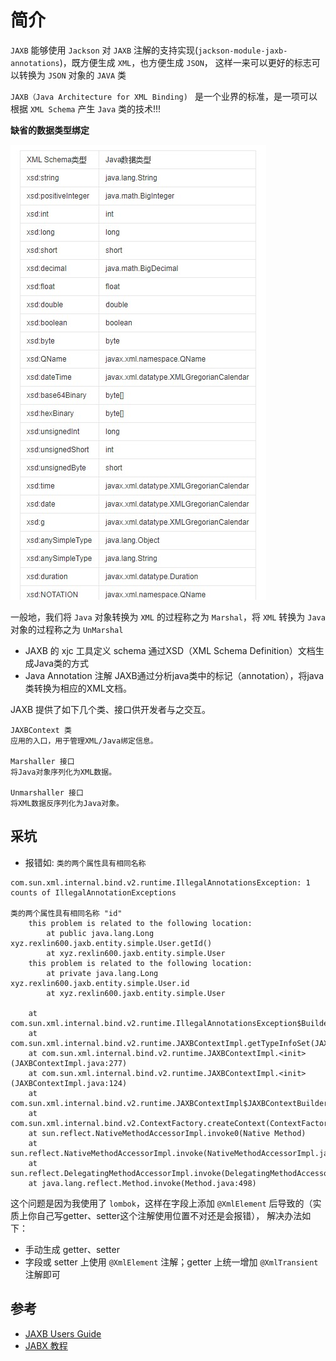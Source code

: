 # 简介

`JAXB` 能够使用 `Jackson` 对 `JAXB` 注解的支持实现(`jackson-module-jaxb-annotations`)，既方便生成 `XML`，也方便生成 `JSON`，
这样一来可以更好的标志可以转换为 `JSON` 对象的 `JAVA` 类

`JAXB（Java Architecture for XML Binding) ` 是一个业界的标准，是一项可以根据 `XML Schema` 产生 `Java` 类的技术!!!

**缺省的数据类型绑定**

![](../images/jaxb/binding.jpg)

一般地，我们将 `Java` 对象转换为 `XML` 的过程称之为 `Marshal`，将 `XML` 转换为 `Java` 对象的过程称之为 `UnMarshal`

* JAXB 的 xjc 工具定义 schema 通过XSD（XML Schema Definition）文档生成Java类的方式
* Java Annotation 注解 JAXB通过分析java类中的标记（annotation），将java类转换为相应的XML文档。

JAXB 提供了如下几个类、接口供开发者与之交互。

```text
JAXBContext 类
应用的入口，用于管理XML/Java绑定信息。

Marshaller 接口
将Java对象序列化为XML数据。

Unmarshaller 接口
将XML数据反序列化为Java对象。
```

## 采坑

* 报错如: `类的两个属性具有相同名称`
```text
com.sun.xml.internal.bind.v2.runtime.IllegalAnnotationsException: 1 counts of IllegalAnnotationExceptions

类的两个属性具有相同名称 "id"
	this problem is related to the following location:
		at public java.lang.Long xyz.rexlin600.jaxb.entity.simple.User.getId()
		at xyz.rexlin600.jaxb.entity.simple.User
	this problem is related to the following location:
		at private java.lang.Long xyz.rexlin600.jaxb.entity.simple.User.id
		at xyz.rexlin600.jaxb.entity.simple.User

	at com.sun.xml.internal.bind.v2.runtime.IllegalAnnotationsException$Builder.check(IllegalAnnotationsException.java:91)
	at com.sun.xml.internal.bind.v2.runtime.JAXBContextImpl.getTypeInfoSet(JAXBContextImpl.java:445)
	at com.sun.xml.internal.bind.v2.runtime.JAXBContextImpl.<init>(JAXBContextImpl.java:277)
	at com.sun.xml.internal.bind.v2.runtime.JAXBContextImpl.<init>(JAXBContextImpl.java:124)
	at com.sun.xml.internal.bind.v2.runtime.JAXBContextImpl$JAXBContextBuilder.build(JAXBContextImpl.java:1123)
	at com.sun.xml.internal.bind.v2.ContextFactory.createContext(ContextFactory.java:147)
	at sun.reflect.NativeMethodAccessorImpl.invoke0(Native Method)
	at sun.reflect.NativeMethodAccessorImpl.invoke(NativeMethodAccessorImpl.java:62)
	at sun.reflect.DelegatingMethodAccessorImpl.invoke(DelegatingMethodAccessorImpl.java:43)
	at java.lang.reflect.Method.invoke(Method.java:498)
```

这个问题是因为我使用了 `lombok`，这样在字段上添加 `@XmlElement` 后导致的（实质上你自己写getter、setter这个注解使用位置不对还是会报错），
解决办法如下：

- 手动生成 getter、setter
- 字段或 setter 上使用 `@XmlElement` 注解；getter 上统一增加 `@XmlTransient` 注解即可



## 参考

- [JAXB Users Guide](https://javaee.github.io/jaxb-v2/doc/user-guide/ch03.html)
- [JABX 教程](https://www.w3cschool.cn/jaxb2/)